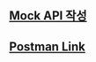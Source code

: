 ## [Mock API 작성](https://www.notion.so/Mock-API-8987218a4185421f942fab4da77f858a?pvs=4)
## [Postman Link](https://documenter.getpostman.com/view/22802100/2sA35LUynx#intro)